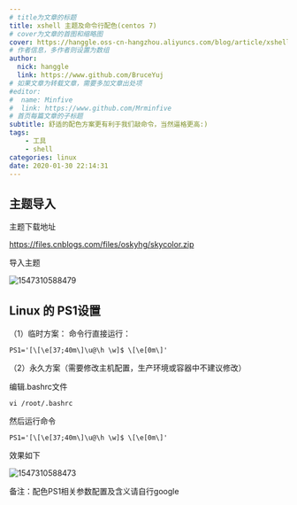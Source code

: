 ```yaml
---
# title为文章的标题
title: xshell 主题及命令行配色(centos 7)
# cover为文章的首图和缩略图
cover: https://hanggle.oss-cn-hangzhou.aliyuncs.com/blog/article/xshell.png
# 作者信息，多作者则设置为数组
author: 
  nick: hanggle
  link: https://www.github.com/BruceYuj
# 如果文章为转载文章，需要多加文章出处项
#editor:
#  name: Minfive
#  link: https://www.github.com/Mrminfive
# 首页每篇文章的子标题
subtitle: 舒适的配色方案更有利于我们敲命令，当然逼格更高:)
tags: 
    - 工具
    - shell
categories: linux
date: 2020-01-30 22:14:31
---
```


## 主题导入
主题下载地址

https://files.cnblogs.com/files/oskyhg/skycolor.zip

导入主题

![1547310588479](https://img2018.cnblogs.com/blog/997786/202001/997786-20200105131513995-1519160410.png)



## Linux 的 PS1设置
（1）临时方案：
命令行直接运行： 
```shell
PS1='[\[\e[37;40m\]\u@\h \w]$ \[\e[0m\]'
```

（2）永久方案（需要修改主机配置，生产环境或容器中不建议修改）

编辑.bashrc文件
```shell
vi /root/.bashrc
```

然后运行命令
```shell
PS1='[\[\e[37;40m\]\u@\h \w]$ \[\e[0m\]'
```

效果如下

![1547310588473](https://img2018.cnblogs.com/blog/997786/202001/997786-20200105125838067-673369601.png)


 备注：配色PS1相关参数配置及含义请自行google

